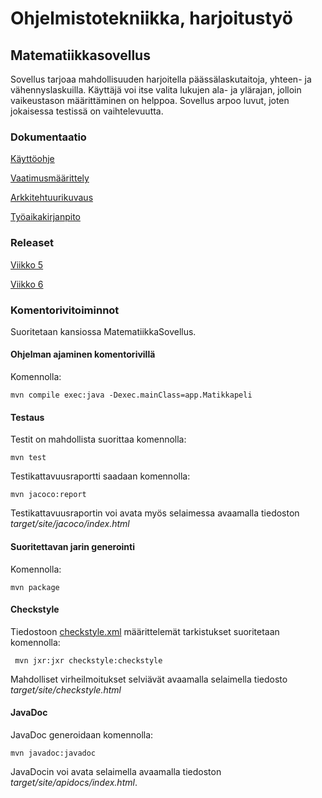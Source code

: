 
# Ohjelmistotekniikka, harjoitustyö

## Matematiikkasovellus

Sovellus tarjoaa mahdollisuuden harjoitella päässälaskutaitoja, yhteen- ja vähennyslaskuilla.
Käyttäjä voi itse valita lukujen ala- ja ylärajan, jolloin vaikeustason määrittäminen on helppoa.
Sovellus arpoo luvut, joten jokaisessa testissä on vaihtelevuutta.

### Dokumentaatio

[Käyttöohje](dokumentaatio/kayttoohje.md)

[Vaatimusmäärittely](dokumentaatio/vaatimusmäärittely.md)

[Arkkitehtuurikuvaus](dokumentaatio/arkkitehtuuri.md)

[Työaikakirjanpito](dokumentaatio/tuntikirjanpito.md)

### Releaset

[Viikko 5](https://github.com/heiniauvinen/ot-harjoitustyo/releases/tag/Viikko5)

[Viikko 6](https://github.com/heiniauvinen/ot-harjoitustyo/releases/tag/Viikko6)

### Komentorivitoiminnot

Suoritetaan kansiossa MatematiikkaSovellus.

#### Ohjelman ajaminen komentorivillä

Komennolla:

```
mvn compile exec:java -Dexec.mainClass=app.Matikkapeli
```


#### Testaus

Testit on mahdollista suorittaa komennolla:

```
mvn test
```
Testikattavuusraportti saadaan komennolla:

```
mvn jacoco:report
```

Testikattavuusraportin voi avata myös selaimessa avaamalla tiedoston _target/site/jacoco/index.html_

#### Suoritettavan jarin generointi

Komennolla:

```
mvn package
```

#### Checkstyle

Tiedostoon [checkstyle.xml](MatematiikkaSovellus/checkstyle.xml) määrittelemät tarkistukset suoritetaan komennolla:

```
 mvn jxr:jxr checkstyle:checkstyle
```

Mahdolliset virheilmoitukset selviävät avaamalla selaimella tiedosto _target/site/checkstyle.html_

#### JavaDoc

JavaDoc generoidaan komennolla:

```
mvn javadoc:javadoc
```

JavaDocin voi avata selaimella avaamalla tiedoston _target/site/apidocs/index.html_.









  



